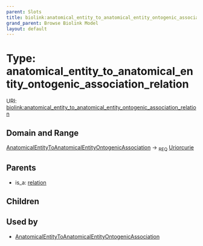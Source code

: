 ```yaml
---
parent: Slots
title: biolink:anatomical_entity_to_anatomical_entity_ontogenic_association_relation
grand_parent: Browse Biolink Model
layout: default
---
```


# Type: anatomical_entity_to_anatomical_entity_ontogenic_association_relation




URI: [biolink:anatomical_entity_to_anatomical_entity_ontogenic_association_relation](https://w3id.org/biolink/vocab/anatomical_entity_to_anatomical_entity_ontogenic_association_relation)

## Domain and Range

[AnatomicalEntityToAnatomicalEntityOntogenicAssociation](AnatomicalEntityToAnatomicalEntityOntogenicAssociation.md) ->  <sub>REQ</sub> [Uriorcurie](types/Uriorcurie.md)

## Parents

 *  is_a: [relation](relation.md)

## Children


## Used by

 * [AnatomicalEntityToAnatomicalEntityOntogenicAssociation](AnatomicalEntityToAnatomicalEntityOntogenicAssociation.md)
